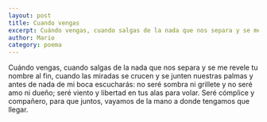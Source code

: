 ```yaml
---
layout: post
title: Cuando vengas
excerpt: Cuándo vengas, cuando salgas de la nada que nos separa y se me revele tu nombre al fin.
author: Mario
category: poema
---
```


Cuándo vengas, cuando salgas de la nada que nos separa y se me revele tu nombre al fin, cuando las miradas se crucen y se junten nuestras palmas y antes de nada de mi boca escucharás: no seré sombra ni grillete y no seré amo ni dueño; seré viento y libertad en tus alas para volar. Seré cómplice y compañero, para que juntos, vayamos de la mano a donde tengamos que llegar.
